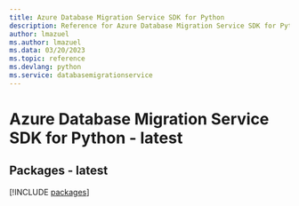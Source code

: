 ```yaml
---
title: Azure Database Migration Service SDK for Python
description: Reference for Azure Database Migration Service SDK for Python
author: lmazuel
ms.author: lmazuel
ms.data: 03/20/2023
ms.topic: reference
ms.devlang: python
ms.service: databasemigrationservice
---
```

# Azure Database Migration Service SDK for Python - latest
## Packages - latest
[!INCLUDE [packages](database-migration-service-index.md)]